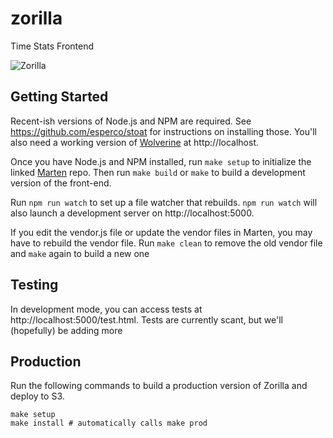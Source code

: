 zorilla
=======
Time Stats Frontend

![Zorilla](https://c2.staticflickr.com/6/5512/11209330935_d388e10008.jpg)

Getting Started
---------------
Recent-ish versions of Node.js and NPM are required. See
https://github.com/esperco/stoat for instructions on installing those. You'll
also need a working version of [Wolverine](https://github.com/esperco/wolverine)
at http://localhost.

Once you have Node.js and NPM installed, run `make setup` to initialize the
linked [Marten](https://github.com/esperco/marten) repo. Then run `make build`
or `make` to build a development version of the front-end.

Run `npm run watch` to set up a file watcher that rebuilds. `npm run watch`
will also launch a development server on http://localhost:5000.

If you edit the vendor.js file or update the vendor files in Marten, you may
have to rebuild the vendor file. Run `make clean` to remove the old vendor
file and `make` again to build a new one

Testing
-------
In development mode, you can access tests at http://localhost:5000/test.html.
Tests are currently scant, but we'll (hopefully) be adding more

Production
----------
Run the following commands to build a production version of Zorilla and deploy
to S3.

```
make setup
make install # automatically calls make prod
```


